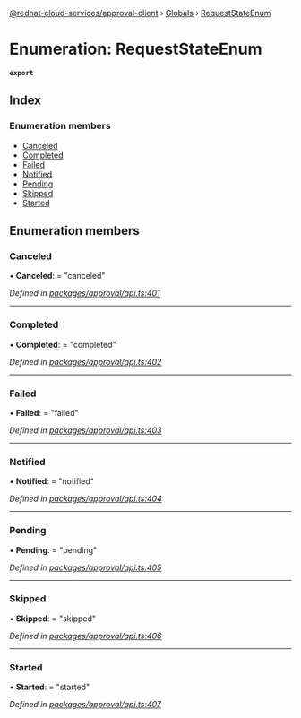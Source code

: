 [@redhat-cloud-services/approval-client](../README.md) › [Globals](../globals.md) › [RequestStateEnum](requeststateenum.md)

# Enumeration: RequestStateEnum

**`export`** 

## Index

### Enumeration members

* [Canceled](requeststateenum.md#canceled)
* [Completed](requeststateenum.md#completed)
* [Failed](requeststateenum.md#failed)
* [Notified](requeststateenum.md#notified)
* [Pending](requeststateenum.md#pending)
* [Skipped](requeststateenum.md#skipped)
* [Started](requeststateenum.md#started)

## Enumeration members

###  Canceled

• **Canceled**: = "canceled"

*Defined in [packages/approval/api.ts:401](https://github.com/leSamo/javascript-clients/blob/master/packages/approval/api.ts#L401)*

___

###  Completed

• **Completed**: = "completed"

*Defined in [packages/approval/api.ts:402](https://github.com/leSamo/javascript-clients/blob/master/packages/approval/api.ts#L402)*

___

###  Failed

• **Failed**: = "failed"

*Defined in [packages/approval/api.ts:403](https://github.com/leSamo/javascript-clients/blob/master/packages/approval/api.ts#L403)*

___

###  Notified

• **Notified**: = "notified"

*Defined in [packages/approval/api.ts:404](https://github.com/leSamo/javascript-clients/blob/master/packages/approval/api.ts#L404)*

___

###  Pending

• **Pending**: = "pending"

*Defined in [packages/approval/api.ts:405](https://github.com/leSamo/javascript-clients/blob/master/packages/approval/api.ts#L405)*

___

###  Skipped

• **Skipped**: = "skipped"

*Defined in [packages/approval/api.ts:406](https://github.com/leSamo/javascript-clients/blob/master/packages/approval/api.ts#L406)*

___

###  Started

• **Started**: = "started"

*Defined in [packages/approval/api.ts:407](https://github.com/leSamo/javascript-clients/blob/master/packages/approval/api.ts#L407)*
